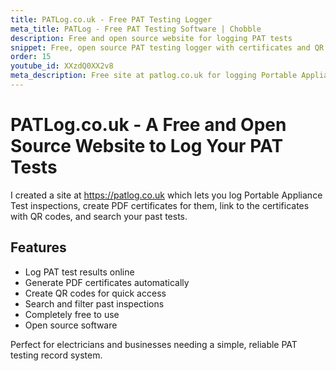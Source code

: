 ```yaml
---
title: PATLog.co.uk - Free PAT Testing Logger
meta_title: PATLog - Free PAT Testing Software | Chobble
description: Free and open source website for logging PAT tests
snippet: Free, open source PAT testing logger with certificates and QR codes
order: 15
youtube_id: XXzdQ0XX2v8
meta_description: Free site at patlog.co.uk for logging Portable Appliance Tests with PDF certificates, QR codes, and search functionality
---
```


# PATLog.co.uk - A Free and Open Source Website to Log Your PAT Tests

I created a site at https://patlog.co.uk which lets you log Portable Appliance Test inspections, create PDF certificates for them, link to the certificates with QR codes, and search your past tests.

## Features

- Log PAT test results online
- Generate PDF certificates automatically
- Create QR codes for quick access
- Search and filter past inspections
- Completely free to use
- Open source software

Perfect for electricians and businesses needing a simple, reliable PAT testing record system.